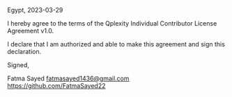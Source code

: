 Egypt, 2023-03-29

I hereby agree to the terms of the Qplexity Individual Contributor License
Agreement v1.0.

I declare that I am authorized and able to make this agreement and sign this
declaration.

Signed,

Fatma Sayed   fatmasayed1436@gmail.com https://github.com/FatmaSayed22

